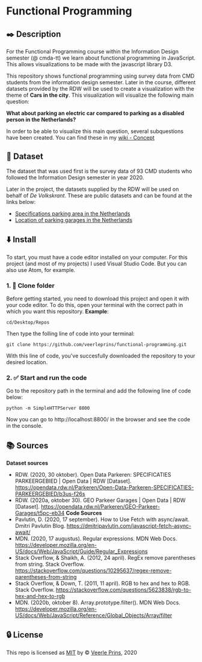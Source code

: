 # Functional Programming
## :black_nib: Description
For the Functional Programming course within the Information Design semester (@ cmda-tt) we learn about functional programming in JavaScript. This allows visualizations to be made with the javascript library D3.

This repository shows functional programming using survey data from CMD students from the information design semester. Later in the course, different datasets provided by the RDW will be used to create a visualization with the theme of **Cars in the city**. This visualization will visualize the following main question:

**What about parking an electric car compared to parking as a disabled person in the Netherlands?**

In order to be able to visualize this main question, several subquestions have been created. You can find these in my [wiki - Concept](https://github.com/veerleprins/functional-programming/wiki/Concept)

<!-- ## Feature -->

## :link: Dataset
The dataset that was used first is the survey data of 93 CMD students who followed the Information Design semester in year 2020.

Later in the project, the datasets supplied by the RDW will be used on behalf of *De Volkskrant*. These are public datasets and can be found at the links below:
* [Specifications parking area in the Netherlands](https://opendata.rdw.nl/Parkeren/Open-Data-Parkeren-SPECIFICATIES-PARKEERGEBIED/b3us-f26s)
* [Location of parking garages in the Netherlands](https://opendata.rdw.nl/Parkeren/GEO-Parkeer-Garages/t5pc-eb34)

## :arrow_down: Install
To start, you must have a code editor installed on your computer. For this project (and most of my projects) I used Visual Studio Code. But you can also use Atom, for example.
### 1. :open_file_folder: Clone folder
Before getting started, you need to download this project and open it with your code editor. To do this, open your terminal with the correct path in which you want this repository. **Example**:

```cd/Desktop/Repos```

Then type the folling line of code into your terminal:

```git clone https://github.com/veerleprins/functional-programming.git```

With this line of code, you've succesfully downloaded the repository to your desired location.

### 2. :white_check_mark: Start and run the code
Go to the repository path in the terminal and add the following line of code below:

```python -m SimpleHTTPServer 8800```

Now you can go to http://localhost:8800/ in the browser and see the code in the console.

<!-- ## :globe_with_meridians: Deploy -->
## :books: Sources
**Dataset sources**
* RDW. (2020, 30 oktober). Open Data Parkeren: SPECIFICATIES PARKEERGEBIED | Open Data | RDW [Dataset]. https://opendata.rdw.nl/Parkeren/Open-Data-Parkeren-SPECIFICATIES-PARKEERGEBIED/b3us-f26s
* RDW. (2020a, oktober 30). GEO Parkeer Garages | Open Data | RDW [Dataset]. https://opendata.rdw.nl/Parkeren/GEO-Parkeer-Garages/t5pc-eb34
**Code Sources**
* Pavlutin, D. (2020, 17 september). How to Use Fetch with async/await. Dmitri Pavlutin Blog. https://dmitripavlutin.com/javascript-fetch-async-await/
* MDN. (2020, 17 augustus). Regular expressions. MDN Web Docs. https://developer.mozilla.org/en-US/docs/Web/JavaScript/Guide/Regular_Expressions
* Stack Overflow, & Shaikh, A. (2012, 24 april). RegEx remove parentheses from string. Stack Overflow. https://stackoverflow.com/questions/10295637/regex-remove-parentheses-from-string
* Stack Overflow, & Down, T. (2011, 11 april). RGB to hex and hex to RGB. Stack Overflow. https://stackoverflow.com/questions/5623838/rgb-to-hex-and-hex-to-rgb
* MDN. (2020b, oktober 8). Array.prototype.filter(). MDN Web Docs. https://developer.mozilla.org/en-US/docs/Web/JavaScript/Reference/Global_Objects/Array/filter

## :lock: License
This repo is licensed as [MIT](https://github.com/veerleprins/functional-programming/blob/main/LICENSE) by :copyright: [Veerle Prins](https://github.com/veerleprins), 2020
